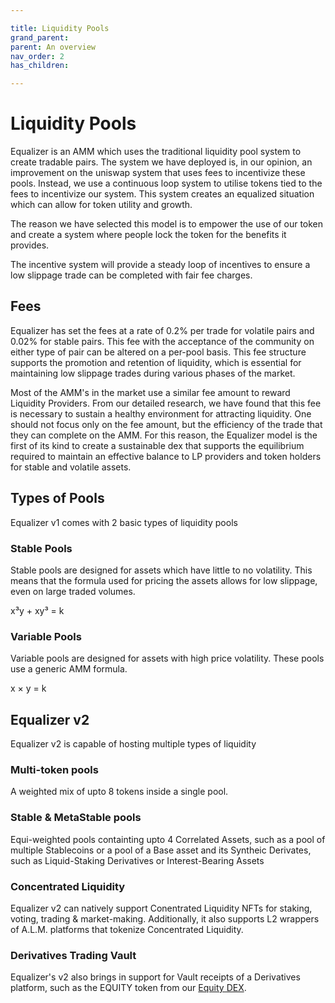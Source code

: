 ```yaml
---

title: Liquidity Pools
grand_parent:
parent: An overview
nav_order: 2
has_children:

---
```


# Liquidity Pools


Equalizer is an AMM which uses the traditional liquidity pool system to create tradable pairs. The system we have deployed is, in our opinion, an improvement on the uniswap system that uses fees to incentivize these pools. Instead, we use a continuous loop system to utilise tokens tied to the fees to incentivize our system. This system creates an equalized situation which can allow for token utility and growth.

The reason we have selected this model is to empower the use of our token and create a system where people lock the token for the benefits it provides.

The incentive system will provide a steady loop of incentives to ensure a low slippage trade can be completed with fair fee charges.

## Fees

Equalizer has set the fees at a rate of 0.2% per trade for volatile pairs and 0.02% for stable pairs. This fee with the acceptance of the community on either type of pair can be altered on a per-pool basis. This fee structure supports the promotion and retention of liquidity, which is essential for maintaining low slippage trades during various phases of the market.

Most of the AMM's in the market use a similar fee amount to reward Liquidity Providers. From our detailed research, we have found that this fee is necessary to sustain a healthy environment for attracting liquidity. One should not focus only on the fee amount, but the efficiency of the trade that they can complete on the AMM. For this reason, the Equalizer model is the first of its kind to create a sustainable dex that supports the equilibrium required to maintain an effective balance to LP providers and token holders for stable and volatile assets.

## Types of Pools

Equalizer v1 comes with 2 basic types of liquidity pools

### Stable Pools

Stable pools are designed for assets which have little to no volatility. This means that the formula used for pricing the assets allows for low slippage, even on large traded volumes.

x³y + xy³ = k

### Variable Pools

Variable pools are designed for assets with high price volatility. These pools use a generic AMM formula.

x × y = k

## Equalizer v2
Equalizer v2 is capable of hosting multiple types of liquidity

### Multi-token pools
A weighted mix of upto 8 tokens inside a single pool.

### Stable & MetaStable pools
Equi-weighted pools containting upto 4 Correlated Assets, such as a pool of multiple Stablecoins or a pool of a Base asset and its Syntheic Derivates, such as Liquid-Staking Derivatives or Interest-Bearing Assets

### Concentrated Liquidity
Equalizer v2 can natively support Conentrated Liquidity NFTs for staking, voting, trading & market-making. Additionally, it also supports L2 wrappers of A.L.M. platforms that tokenize Concentrated Liquidity.

### Derivatives Trading Vault
Equalizer's v2 also brings in support for Vault receipts of a Derivatives platform, such as the EQUITY token from our [Equity DEX](../Equity/Equity).




